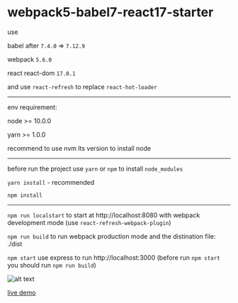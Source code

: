 # webpack5-babel7-react17-starter

use

babel after `7.4.0` => `7.12.9`

webpack `5.6.0`

react react-dom `17.0.1`

and use `react-refresh` to replace `react-hot-loader`

---

env requirement:

node >= 10.0.0

yarn >= 1.0.0

recommend to use nvm lts version to install node

---

before run the project use `yarn` or `npm` to install `node_modules`

`yarn install` - recommended

`npm install`

---

`npm run localstart` to start at http://localhost:8080 with webpack development mode (use `react-refresh-webpack-plugin`)

`npm run build` to run webpack production mode and the distination file: ./dist

`npm start` use express to run http://localhost:3000 (before run `npm start` you should run `npm run build`)

![alt text](https://github.com/satsuya0114/webpack5-babel7-react-starter/blob/main/readme.png)

[live demo](https://webpack5-babel7-react-starter.herokuapp.com/)
